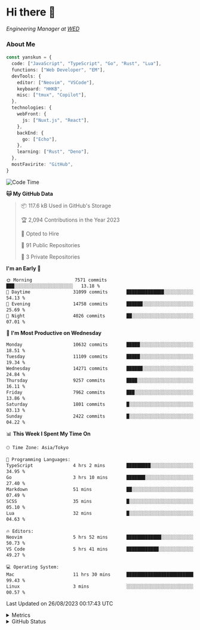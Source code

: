 # Hi there&nbsp;:wave:

<!-- ![Alt text](https://spotify-recently-played-readme.vercel.app/api?user=31kynbuubkiu3r4qh4hjuaglhfay) -->

_Engineering Manager at [WED](https://github.com/wedinc)_

### About Me

```ts
const yanskun = {
  code: ["JavaScript", "TypeScript", "Go", "Rust", "Lua"],
  functions: ["Web Developer", "EM"],
  devTools: {
    editor: ["Neovim", "VSCode"],
    keyboard: "HHKB",
    misc: ["tmux", "Copilot"],
  },
  technologies: {
    webFront: {
      js: ["Nuxt.js", "React"],
    },
    backEnd: {
      go: ["Echo"],
    },
    learning: ["Rust", "Deno"],
  },
  mostFavirite: "GitHub",
}
```

<!--START_SECTION:waka-->
![Code Time](http://img.shields.io/badge/Code%20Time-455%20hrs%207%20mins-blue)

**🐱 My GitHub Data** 

> 📦 117.6 kB Used in GitHub's Storage 
 > 
> 🏆 2,094 Contributions in the Year 2023
 > 
> 💼 Opted to Hire
 > 
> 📜 91 Public Repositories 
 > 
> 🔑 3 Private Repositories 
 > 
**I'm an Early 🐤** 

```text
🌞 Morning                7571 commits        ███░░░░░░░░░░░░░░░░░░░░░░   13.18 % 
🌆 Daytime                31099 commits       ██████████████░░░░░░░░░░░   54.13 % 
🌃 Evening                14758 commits       ██████░░░░░░░░░░░░░░░░░░░   25.69 % 
🌙 Night                  4026 commits        ██░░░░░░░░░░░░░░░░░░░░░░░   07.01 % 
```
📅 **I'm Most Productive on Wednesday** 

```text
Monday                   10632 commits       █████░░░░░░░░░░░░░░░░░░░░   18.51 % 
Tuesday                  11109 commits       █████░░░░░░░░░░░░░░░░░░░░   19.34 % 
Wednesday                14271 commits       ██████░░░░░░░░░░░░░░░░░░░   24.84 % 
Thursday                 9257 commits        ████░░░░░░░░░░░░░░░░░░░░░   16.11 % 
Friday                   7962 commits        ███░░░░░░░░░░░░░░░░░░░░░░   13.86 % 
Saturday                 1801 commits        █░░░░░░░░░░░░░░░░░░░░░░░░   03.13 % 
Sunday                   2422 commits        █░░░░░░░░░░░░░░░░░░░░░░░░   04.22 % 
```


📊 **This Week I Spent My Time On** 

```text
🕑︎ Time Zone: Asia/Tokyo

💬 Programming Languages: 
TypeScript               4 hrs 2 mins        █████████░░░░░░░░░░░░░░░░   34.95 % 
Go                       3 hrs 10 mins       ███████░░░░░░░░░░░░░░░░░░   27.40 % 
Markdown                 51 mins             ██░░░░░░░░░░░░░░░░░░░░░░░   07.49 % 
SCSS                     35 mins             █░░░░░░░░░░░░░░░░░░░░░░░░   05.10 % 
Lua                      32 mins             █░░░░░░░░░░░░░░░░░░░░░░░░   04.63 % 

🔥 Editors: 
Neovim                   5 hrs 52 mins       █████████████░░░░░░░░░░░░   50.73 % 
VS Code                  5 hrs 41 mins       ████████████░░░░░░░░░░░░░   49.27 % 

💻 Operating System: 
Mac                      11 hrs 30 mins      █████████████████████████   99.43 % 
Linux                    3 mins              ░░░░░░░░░░░░░░░░░░░░░░░░░   00.57 % 
```


 Last Updated on 26/08/2023 00:17:43 UTC
<!--END_SECTION:waka-->

<details>
  <summary>Metrics</summary>
  <img src="https://github.com/yanskun/yanskun/blob/main/github-metrics.svg" alt="Metrics">
</details>

<details>
  <summary>GitHub Status</summary>
  <picture>
    <source media="(prefers-color-scheme: dark)" srcset="https://raw.githubusercontent.com/yanskun/yanskun/master/profile-summary-card-output/nord_dark/0-profile-details.svg">
   <img src="https://raw.githubusercontent.com/yanskun/yanskun/master/profile-summary-card-output/default/0-profile-details.svg">
  </picture>
  <br>
  <picture>
    <source media="(prefers-color-scheme: dark)" srcset="https://raw.githubusercontent.com/yanskun/yanskun/master/profile-summary-card-output/nord_dark/1-repos-per-language.svg">
   <img src="https://raw.githubusercontent.com/yanskun/yanskun/master/profile-summary-card-output/default/1-repos-per-language.svg">
  </picture>
  <picture>
    <source media="(prefers-color-scheme: dark)" srcset="https://raw.githubusercontent.com/yanskun/yanskun/master/profile-summary-card-output/nord_dark/2-most-commit-language.svg">
   <img src="https://raw.githubusercontent.com/yanskun/yanskun/master/profile-summary-card-output/default/2-most-commit-language.svg">
  </picture>
  <br>
  <picture>
    <source media="(prefers-color-scheme: dark)" srcset="https://raw.githubusercontent.com/yanskun/yanskun/master/profile-summary-card-output/nord_dark/3-stats.svg">
   <img src="https://raw.githubusercontent.com/yanskun/yanskun/master/profile-summary-card-output/default/3-stats.svg">
  </picture>
  <picture>
    <source media="(prefers-color-scheme: dark)" srcset="https://raw.githubusercontent.com/yanskun/yanskun/master/profile-summary-card-output/nord_dark/4-productive-time.svg">
   <img src="https://raw.githubusercontent.com/yanskun/yanskun/master/profile-summary-card-output/default/4-productive-time.svg">
  </picture>
</details>
